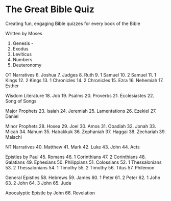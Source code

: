 # The Great Bible Quiz
Creating fun, engaging Bible quizzes for every book of the Bible

Written by Moses 
1. Genesis - 
2. Exodus 
3. Leviticus 
4. Numbers 
5. Deuteronomy 

OT Narratives 
6. Joshua 
7. Judges 
8. Ruth 
9. 1 Samuel 
10. 2 Samuel 
11. 1 Kings 
12. 2 Kings 
13. 1 Chronicles 
14. 2 Chronicles 
15. Ezra 
16. Nehemiah 
17. Esther 

Wisdom Literature 
18. Job 
19. Psalms 
20. Proverbs 
21. Ecclesiastes 
22. Song of Songs 

Major Prophets 
23. Isaiah 
24. Jeremiah 
25. Lamentations 
26. Ezekiel 
27. Daniel 

Minor Prophets 
28. Hosea 
29. Joel 
30. Amos 
31. Obadiah 
32. Jonah 
33. Micah 
34. Nahum 
35. Habakkuk 
36. Zephaniah 
37. Haggai 
38. Zechariah 
39. Malachi 

NT Narratives 
40. Matthew 
41. Mark 
42. Luke 
43. John 
44. Acts 

Epistles by Paul 
45. Romans 
46. 1 Corinthians 
47. 2 Corinthians 
48. Galatians 
49. Ephesians 
50. Philippians 
51. Colossians 
52. 1 Thessalonians 
53. 2 Thessalonians 
54. 1 Timothy 
55. 2 Timothy 
56. Titus 
57. Philemon 

General Epistles 
58. Hebrews 
59. James 
60. 1 Peter 
61. 2 Peter 
62. 1 John 
63. 2 John 
64. 3 John 
65. Jude 

Apocalyptic Epistle by John 
66. Revelation


